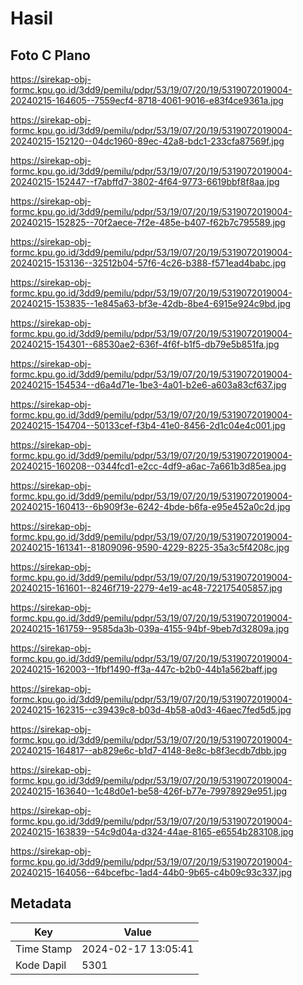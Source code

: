 # Hasil

## Foto C Plano

https://sirekap-obj-formc.kpu.go.id/3dd9/pemilu/pdpr/53/19/07/20/19/5319072019004-20240215-164605--7559ecf4-8718-4061-9016-e83f4ce9361a.jpg

https://sirekap-obj-formc.kpu.go.id/3dd9/pemilu/pdpr/53/19/07/20/19/5319072019004-20240215-152120--04dc1960-89ec-42a8-bdc1-233cfa87569f.jpg

https://sirekap-obj-formc.kpu.go.id/3dd9/pemilu/pdpr/53/19/07/20/19/5319072019004-20240215-152447--f7abffd7-3802-4f64-9773-6619bbf8f8aa.jpg

https://sirekap-obj-formc.kpu.go.id/3dd9/pemilu/pdpr/53/19/07/20/19/5319072019004-20240215-152825--70f2aece-7f2e-485e-b407-f62b7c795589.jpg

https://sirekap-obj-formc.kpu.go.id/3dd9/pemilu/pdpr/53/19/07/20/19/5319072019004-20240215-153136--32512b04-57f6-4c26-b388-f571ead4babc.jpg

https://sirekap-obj-formc.kpu.go.id/3dd9/pemilu/pdpr/53/19/07/20/19/5319072019004-20240215-153835--1e845a63-bf3e-42db-8be4-6915e924c9bd.jpg

https://sirekap-obj-formc.kpu.go.id/3dd9/pemilu/pdpr/53/19/07/20/19/5319072019004-20240215-154301--68530ae2-636f-4f6f-b1f5-db79e5b851fa.jpg

https://sirekap-obj-formc.kpu.go.id/3dd9/pemilu/pdpr/53/19/07/20/19/5319072019004-20240215-154534--d6a4d71e-1be3-4a01-b2e6-a603a83cf637.jpg

https://sirekap-obj-formc.kpu.go.id/3dd9/pemilu/pdpr/53/19/07/20/19/5319072019004-20240215-154704--50133cef-f3b4-41e0-8456-2d1c04e4c001.jpg

https://sirekap-obj-formc.kpu.go.id/3dd9/pemilu/pdpr/53/19/07/20/19/5319072019004-20240215-160208--0344fcd1-e2cc-4df9-a6ac-7a661b3d85ea.jpg

https://sirekap-obj-formc.kpu.go.id/3dd9/pemilu/pdpr/53/19/07/20/19/5319072019004-20240215-160413--6b909f3e-6242-4bde-b6fa-e95e452a0c2d.jpg

https://sirekap-obj-formc.kpu.go.id/3dd9/pemilu/pdpr/53/19/07/20/19/5319072019004-20240215-161341--81809096-9590-4229-8225-35a3c5f4208c.jpg

https://sirekap-obj-formc.kpu.go.id/3dd9/pemilu/pdpr/53/19/07/20/19/5319072019004-20240215-161601--8246f719-2279-4e19-ac48-722175405857.jpg

https://sirekap-obj-formc.kpu.go.id/3dd9/pemilu/pdpr/53/19/07/20/19/5319072019004-20240215-161759--9585da3b-039a-4155-94bf-9beb7d32809a.jpg

https://sirekap-obj-formc.kpu.go.id/3dd9/pemilu/pdpr/53/19/07/20/19/5319072019004-20240215-162003--1fbf1490-ff3a-447c-b2b0-44b1a562baff.jpg

https://sirekap-obj-formc.kpu.go.id/3dd9/pemilu/pdpr/53/19/07/20/19/5319072019004-20240215-162315--c39439c8-b03d-4b58-a0d3-46aec7fed5d5.jpg

https://sirekap-obj-formc.kpu.go.id/3dd9/pemilu/pdpr/53/19/07/20/19/5319072019004-20240215-164817--ab829e6c-b1d7-4148-8e8c-b8f3ecdb7dbb.jpg

https://sirekap-obj-formc.kpu.go.id/3dd9/pemilu/pdpr/53/19/07/20/19/5319072019004-20240215-163640--1c48d0e1-be58-426f-b77e-79978929e951.jpg

https://sirekap-obj-formc.kpu.go.id/3dd9/pemilu/pdpr/53/19/07/20/19/5319072019004-20240215-163839--54c9d04a-d324-44ae-8165-e6554b283108.jpg

https://sirekap-obj-formc.kpu.go.id/3dd9/pemilu/pdpr/53/19/07/20/19/5319072019004-20240215-164056--64bcefbc-1ad4-44b0-9b65-c4b09c93c337.jpg


## Metadata

| Key        | Value               |
| ---------- | ------------------- |
| Time Stamp | 2024-02-17 13:05:41 |
| Kode Dapil | 5301                |




